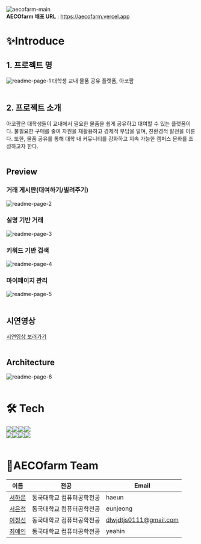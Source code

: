 ![aecofarm-main](https://github.com/user-attachments/assets/e97f78e4-f692-4814-bc7a-30599864dee4)
<br>
**AECOfarm 배포 URL** : https://aecofarm.vercel.app

# ✨Introduce
## 1. 프로젝트 명
![readme-page-1](https://github.com/user-attachments/assets/a1bf83dd-20ed-4692-b6a1-b134276affd9)
대학생 교내 물품 공유 플랫폼, 아코팜
<br>
<br>

## 2. 프로젝트 소개
아코팜은 대학생들이 교내에서 필요한 물품을 쉽게 공유하고 대여할 수 있는 플랫폼이다. 불필요한 구매를 줄여 자원을 재활용하고 경제적 부담을 덜며, 친환경적 발전을 이룬다. 또한, 물품 공유를 통해 대학 내 커뮤니티를 강화하고 지속 가능한 캠퍼스 문화를 조성하고자 한다.
<br>
<br>

## Preview
### 거래 게시판(대여하기/빌려주기)
![readme-page-2](https://github.com/user-attachments/assets/dbc016c6-2453-4661-a57c-9c5faaa5ea1b)
<br>

### 실명 기반 거래
![readme-page-3](https://github.com/user-attachments/assets/25399dcb-fa85-47e2-afd4-ddbef00743f3)
<br>

### 키워드 기반 검색
![readme-page-4](https://github.com/user-attachments/assets/573f2ccd-9c08-47ca-ba2e-27098a293633)
<br>

### 마이페이지 관리
![readme-page-5](https://github.com/user-attachments/assets/f6567e73-6037-4537-b88f-6452c302c72e)
<br>
<br>

## 시연영상 
[시연영상 보러가기](https://www.youtube.com/watch?v=LxEjWi7tbL4)
<br>
<br>

## Architecture
![readme-page-6](https://github.com/user-attachments/assets/b4188b0a-f7c3-445b-a1ba-48ea23106c8a)
<br>
<br>

# 🛠️ Tech
<img src="https://img.shields.io/badge/FrontEnd-FFB359?style=for-the-badge"><img src = "https://img.shields.io/badge/Next.js-000?logo=nextdotjs&logoColor=fff&style=for-the-badge"><img src="https://img.shields.io/badge/TypeScript-007ACC?style=for-the-badge&logo=typescript&logoColor=white"><img src="https://img.shields.io/badge/React-20232A?style=for-the-badge&logo=react&logoColor=61DAFB">
<br>
<img src="https://img.shields.io/badge/BackEnd-FFB359?style=for-the-badge"><img src="https://img.shields.io/badge/Spring-6DB33F?style=for-the-badge&logo=spring&logoColor=white"><img src="https://img.shields.io/badge/PostgreSQL-316192?style=for-the-badge&logo=postgresql&logoColor=white"><img src = "https://img.shields.io/badge/Amazon_AWS-FF9900?style=for-the-badge&logo=amazonaws&logoColor=white">
<br>
<br>

# 👋AECOfarm Team

| 이름                                  | 전공                 | Email                  |
| ------------------------------------ | ------------------- | --------------------- |
| [서하은](https://github.com/haeun1107) | 동국대학교 컴퓨터공학전공 | haeun                  |
| [서은정](https://github.com/enunsnv)   | 동국대학교 컴퓨터공학전공 | eunjeong               |
| [이정선](https://github.com/leejs0823) | 동국대학교 컴퓨터공학전공 | dlwjdtjs0111@gmail.com |
| [최예인](https://github.com/YeahOut)   | 동국대학교 컴퓨터공학전공 | yeahin                 |

